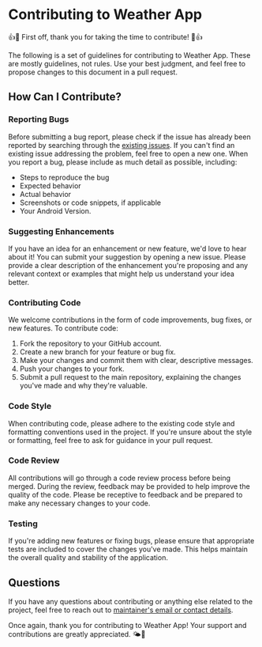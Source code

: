 # Contributing to Weather App

👍🎉 First off, thank you for taking the time to contribute! 🎉👍

The following is a set of guidelines for contributing to Weather App. These are mostly guidelines, not rules. Use your best judgment, and feel free to propose changes to this document in a pull request.

## How Can I Contribute?

### Reporting Bugs

Before submitting a bug report, please check if the issue has already been reported by searching through the [existing issues](https://github.com/odaridavid/weather-app/issues). If you can't find an existing issue addressing the problem, feel free to open a new one. When you report a bug, please include as much detail as possible, including:

- Steps to reproduce the bug
- Expected behavior
- Actual behavior
- Screenshots or code snippets, if applicable
- Your Android Version.

### Suggesting Enhancements

If you have an idea for an enhancement or new feature, we'd love to hear about it! You can submit your suggestion by opening a new issue. Please provide a clear description of the enhancement you're proposing and any relevant context or examples that might help us understand your idea better.

### Contributing Code

We welcome contributions in the form of code improvements, bug fixes, or new features. To contribute code:

1. Fork the repository to your GitHub account.
2. Create a new branch for your feature or bug fix.
3. Make your changes and commit them with clear, descriptive messages.
4. Push your changes to your fork.
5. Submit a pull request to the main repository, explaining the changes you've made and why they're valuable.

### Code Style

When contributing code, please adhere to the existing code style and formatting conventions used in the project. If you're unsure about the style or formatting, feel free to ask for guidance in your pull request.

### Code Review

All contributions will go through a code review process before being merged. During the review, feedback may be provided to help improve the quality of the code. Please be receptive to feedback and be prepared to make any necessary changes to your code.

### Testing

If you're adding new features or fixing bugs, please ensure that appropriate tests are included to cover the changes you've made. This helps maintain the overall quality and stability of the application.


## Questions

If you have any questions about contributing or anything else related to the project, feel free to reach out to [maintainer's email or contact details](davidkibzodari@gmail.com).

Once again, thank you for contributing to Weather App! Your support and contributions are greatly appreciated. 🌤️🌈

